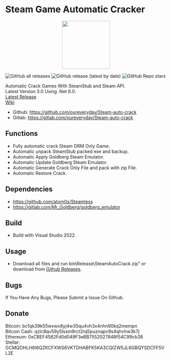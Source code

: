# Steam Game Automatic Cracker

<div align=center><center><img width = '150' height ='150' src ="SteamAutoCrack/SteamAutoCrack.ico"/></center></div>

![GitHub all releases](https://img.shields.io/github/downloads/oureveryday/Steam-auto-crack/total?color=brightgreen&label=Total%20downloads)
![GitHub release (latest by date)](https://img.shields.io/github/downloads/oureveryday/Steam-auto-crack/latest/total?color=green&label=Latest%20version%20downloads&link=https://github.com/oureveryday/Steam-auto-crack/releases)
![GitHub Repo stars](https://img.shields.io/github/stars/oureveryday/Steam-auto-crack?color=yellow&label=Stars)

Automatic Crack Games With SteamStub and Steam API.  
Latest Version 3.0 Using .Net 6.0.  
[Latest Release](https://github.com/oureveryday/Steam-auto-crack/releases)  
[Wiki](https://github.com/oureveryday/Steam-auto-crack/wiki)

* Github: <https://github.com/oureveryday/Steam-auto-crack>
* Gitlab: <https://gitlab.com/oureveryday/Steam-auto-crack>

## Functions

* Fully automatic crack Steam DRM Only Game.
* Automatic unpack SteamStub packed exe and backup.
* Automatic Apply Goldberg Steam Emulator.
* Automatic Update Goldberg Steam Emulator.
* Automatic Generate Crack Only File and pack with zip File.
* Automatic Restore Crack.

## Dependencies

* <https://github.com/atom0s/Steamless>
* <https://gitlab.com/Mr_Goldberg/goldberg_emulator>

## Build

* Build with Visual Studio 2022.

## Usage

* Download all files and run bin\Release\SteamAutoCrack.zip" or download from [Github Releases](https://github.com/oureveryday/Steam-auto-crack/releases).

## Bugs

If You Have Any Bugs, Please Submit a Issue On Github.

## Donate

Bitcoin: bc1qk39k55wxwx8yj4w35qu4vh3x4nhn90kq2mempn  
Bitcoin Cash: qzlc8qv59y5lssm9rct2rq5puznqpv9s4qhvhw3k7j  
Ethereum: 0xCBEF4582Fd0d049F3eBB7552027848f54C99cb38  
Stellar: GCMQOHLH6I6QZKCFXWS6VKTDHABFK5KA3CQIZW5JL6GBQYSDCFF5VL2E  

